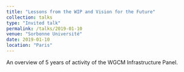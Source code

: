 ```yaml
---
title: "Lessons from the WIP and Vision for the Future"
collection: talks
type: "Invited talk"
permalink: /talks/2019-01-10
venue: "Sorbonne Université"
date: 2019-01-10
location: "Paris"
---
```


An overview of 5 years of activity of the WGCM Infrastructure Panel.
